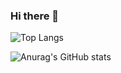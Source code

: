 ### Hi there 👋

![Top Langs](https://github-readme-stats.vercel.app/api/top-langs/?username=jaydolphXX&layout=compact&theme=cobalt)

![Anurag's GitHub stats](https://github-readme-stats.vercel.app/api?username=jaydolphXX&theme=cobalt&show_icons=true)
